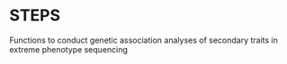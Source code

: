# STEPS
Functions to conduct genetic association analyses of secondary traits in extreme phenotype sequencing

